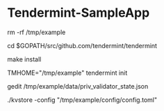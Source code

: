 # Tendermint-SampleApp

rm -rf /tmp/example

cd $GOPATH/src/github.com/tendermint/tendermint

make install

TMHOME="/tmp/example" tendermint init

gedit /tmp/example/data/priv_validator_state.json

./kvstore -config "/tmp/example/config/config.toml"
